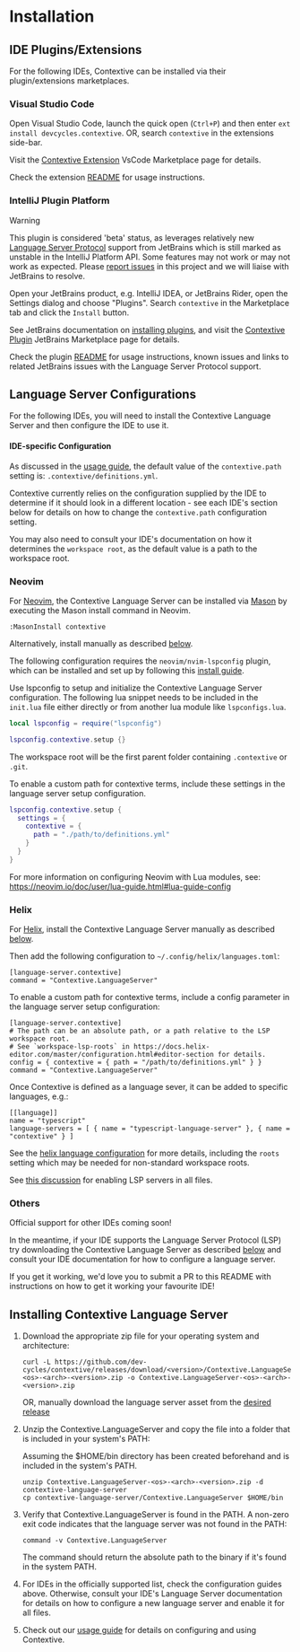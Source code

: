 # Installation

## IDE Plugins/Extensions

For the following IDEs, Contextive can be installed via their plugin/extensions marketplaces.

### Visual Studio Code

Open Visual Studio Code, launch the quick open (`Ctrl+P`) and then enter `ext install devcycles.contextive`.  OR, search `contextive` in the extensions side-bar.

Visit the [Contextive Extension](https://marketplace.visualstudio.com/items?itemName=devcycles.contextive) VsCode Marketplace page for details.

Check the extension [README](../../src/vscode/contextive/README.md) for usage instructions.

### IntelliJ Plugin Platform

> [!WARNING]  
> This plugin is considered 'beta' status, as leverages relatively new [Language Server Protocol](https://plugins.jetbrains.com/docs/intellij/language-server-protocol.html) support from JetBrains which is still marked as unstable in the IntelliJ Platform API. Some features may not work or may not work as expected. Please [report issues](https://github.com/dev-cycles/contextive/issues/new?assignees=&labels=&projects=&template=bug_report.md&title=) in this project and we will liaise with JetBrains to resolve.

Open your JetBrains product, e.g. IntelliJ IDEA, or JetBrains Rider, open the Settings dialog and choose "Plugins".  Search `contextive` in the Marketplace tab and click the `Install` button.

See JetBrains documentation on [installing plugins](https://www.jetbrains.com/help/idea/managing-plugins.html), and visit the [Contextive Plugin](https://plugins.jetbrains.com/plugin/23928-contextive) JetBrains Marketplace page for details.

Check the plugin [README](../../src/intellij/contextive/README.md) for usage instructions, known issues and links to related JetBrains issues with the Language Server Protocol support.

## Language Server Configurations

For the following IDEs, you will need to install the Contextive Language Server and then configure the IDE to use it.

#### IDE-specific Configuration

As discussed in the [usage guide](./USAGE.md), the default value of the `contextive.path` setting is: `.contextive/definitions.yml`.

Contextive currently relies on the configuration supplied by the IDE to determine if it should look in a different location - see each IDE's section below for details on how to change the `contextive.path` configuration setting.

You may also need to consult your IDE's documentation on how it determines the `workspace root`, as the default value is a path to the workspace root.

### Neovim

For [Neovim](https://neovim.io/), the Contextive Language Server can be installed via [Mason](https://github.com/williamboman/mason.nvim) by executing the Mason install command in Neovim.

```
:MasonInstall contextive
```

Alternatively, install manually as described [below](#installing-contextive-language-server).

The following configuration requires the `neovim/nvim-lspconfig` plugin, which can be installed and set up by following this [install guide](https://github.com/neovim/nvim-lspconfig#install).

Use lspconfig to setup and initialize the Contextive Language Server configuration. The following lua snippet needs to be included in the `init.lua` file either directly or from another lua module like `lspconfigs.lua`.

```lua
local lspconfig = require("lspconfig")

lspconfig.contextive.setup {}
```

The workspace root will be the first parent folder containing `.contextive` or `.git`.

To enable a custom path for contextive terms, include these settings in the language server setup configuration.

```lua
lspconfig.contextive.setup {
  settings = {
    contextive = {
      path = "./path/to/definitions.yml"
    }
  }
}
```

For more information on configuring Neovim with Lua modules, see: https://neovim.io/doc/user/lua-guide.html#lua-guide-config

### Helix

For [Helix](https://helix-editor.com/), install the Contextive Language Server manually as described [below](#installing-contextive-language-server).

Then add the following configuration to `~/.config/helix/languages.toml`:

```
[language-server.contextive]
command = "Contextive.LanguageServer"
```

To enable a custom path for contextive terms, include a config parameter in the language server setup configuration:

```
[language-server.contextive]
# The path can be an absolute path, or a path relative to the LSP workspace root.
# See `workspace-lsp-roots` in https://docs.helix-editor.com/master/configuration.html#editor-section for details.
config = { contextive = { path = "/path/to/definitions.yml" } }
command = "Contextive.LanguageServer"
```

Once Contextive is defined as a language sever, it can be added to specific languages, e.g.:

```
[[language]]
name = "typescript"
language-servers = [ { name = "typescript-language-server" }, { name = "contextive" } ]
```

See the [helix language configuration](https://docs.helix-editor.com/languages.html?highlight=roots#language-configuration) for more details, including the `roots` setting which may be needed for non-standard workspace roots.


See [this discussion](https://github.com/helix-editor/helix/discussions/8850) for enabling LSP servers in all files.

### Others

Official support for other IDEs coming soon!

In the meantime, if your IDE supports the Language Server Protocol (LSP) try downloading the Contextive Language Server as described [below](#installing-contextive-language-server) and consult your IDE documentation for how to configure a language server.

If you get it working, we'd love you to submit a PR to this README with instructions on how to get it working your favourite IDE!

## Installing Contextive Language Server


1. Download the appropriate zip file for your operating system and architecture:

   ```shell
   curl -L https://github.com/dev-cycles/contextive/releases/download/<version>/Contextive.LanguageServer-<os>-<arch>-<version>.zip -o Contextive.LanguageServer-<os>-<arch>-<version>.zip
   ```
  
   OR, manually download the language server asset from the [desired release](https://github.com/dev-cycles/contextive/releases)

2. Unzip the Contextive.LanguageServer and copy the file into a folder that is included in your system's PATH:

   Assuming the $HOME/bin directory has been created beforehand and is included in the system's PATH.

   ```shell
   unzip Contextive.LanguageServer-<os>-<arch>-<version>.zip -d contextive-language-server
   cp contextive-language-server/Contextive.LanguageServer $HOME/bin
   ```

3. Verify that Contextive.LanguageServer is found in the PATH. A non-zero exit code indicates that the language server was not found in the PATH:

   ```shell
   command -v Contextive.LanguageServer
   ```

   The command should return the absolute path to the binary if it's found in the system PATH.

4. For IDEs in the officially supported list, check the configuration guides above.  Otherwise, consult your IDE's Language Server documentation for details on how to configure a new language server and enable it for all files.
5. Check out our [usage guide](./USAGE.md) for details on configuring and using Contextive. 
